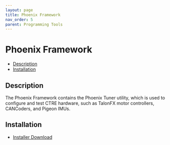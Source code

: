 ```yaml
---
layout: page
title: Phoenix Framework
nav_order: 5
parent: Programming Tools
---
```


# Phoenix Framework

* [Description](#description)
* [Installation](#installation)

## Description
The Phoenix Framework contains the Phoenix Tuner utility, which is used to configure and test CTRE hardware, such as TalonFX motor controllers, CANCoders, and Pigeon IMUs.

## Installation
* [Installer Download](https://store.ctr-electronics.com/software/)